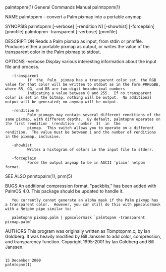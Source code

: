 palmtopnm(1)                                                                            General Commands Manual                                                                           palmtopnm(1)

NAME
       palmtopnm - convert a Palm pixmap into a portable anymap

SYNOPSIS
       palmtopnm [-verbose] [-rendition N] [-showhist]
       [-forceplain] [pnmfile]
       palmtopnm -transparent [-verbose] [pnmfile]

DESCRIPTION
       Reads a Palm pixmap as input, from stdin or pnmfile.  Produces either a portable pixmap as output, or writes the value of the transparent color in the Palm pixmap to stdout.

OPTIONS
       -verbose
              Display various interesting information about the input file and process.

       -transparent
              If  the  Palm  pixmap has a transparent color set, the RGB value for that color will be written to stdout as in the form #RRGGBB, where RR, GG, and BB are two-digit hexadecimal numbers
              indicating a value between 0 and 255.  If no transparent color is set in the bitmap, nothing will be output.  No additional output will be generated; no anymap will be output.

       -rendition N
              Palm pixmaps may contain several different renditions of the same pixmap, with different depths.  By default, palmtopnm operates on the first rendition  (rendition  number  1)  in  the
              pixmap.  This switch allows you to operate on a different rendition.  The value must be between 1 and the number of renditions in the pixmap, inclusive.

       -showhist
              Writes a histogram of colors in the input file to stderr.

       -forceplain
              Force the output anymap to be in ASCII 'plain' netpbm format.

SEE ALSO
       pnmtopalm(1), pnm(5)

BUGS
       An additional compression format, "packbits," has been added with PalmOS 4.0.  This package should be updated to handle it.

       You currently cannot generate an alpha mask if the Palm pixmap has a transparent color.  However, you can still do this with ppmcolormask with a Netpbm pipe similar to:

       palmtopnm pixmap.palm | ppmcolormask `palmtopnm -transparent pixmap.palm`

AUTHORS
       This program was originally written as Tbmptopnm.c, by Ian Goldberg.  It was heavily modified by Bill Janssen to add color, compression, and transparency function.
       Copyright 1995-2001 by Ian Goldberg and Bill Janssen.

                                                                                           15 December 2000                                                                               palmtopnm(1)
